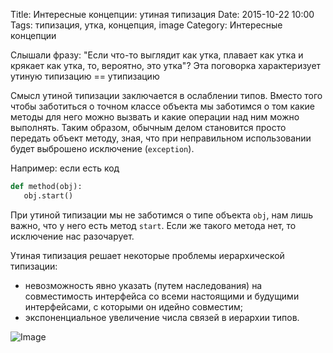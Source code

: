 Title: Интересные концепции: утиная типизация 
Date: 2015-10-22 10:00
Tags: типизация, утка, концепция, image
Category: Интересные концепции

Слышали фразу: "Если что-то выглядит как утка, плавает как утка и крякает как утка, то, вероятно, это утка"?
Эта поговорка характеризует утиную типизацию == утипизацию

Смысл утиной типизации заключается в ослаблении типов. Вместо того чтобы заботиться о точном классе объекта мы заботимся о том какие методы для него можно вызвать и какие операции над ним можно выполнять. Таким образом, обычным делом становится просто передать объект методу, зная, что при неправильном использовании будет выброшено исключение (```exception```).

Например: если есть код

```python
def method(obj):
   obj.start()
```

При утиной типизации мы не заботимся о типе объекта ```obj```, нам лишь важно, что у него есть метод ```start```. Если же такого метода нет, то исключение нас разочарует.    

Утиная типизация решает некоторые проблемы иерархической типизации:

- невозможность явно указать (путем наследования) на совместимость интерфейса со всеми настоящими и будущими интерфейсами, с которыми он идейно совместим;
- экспоненциальное увеличение числа связей в иерархии типов.



![Image](https://pbs.twimg.com/media/BPgjzbBCUAAXgMa.jpg)